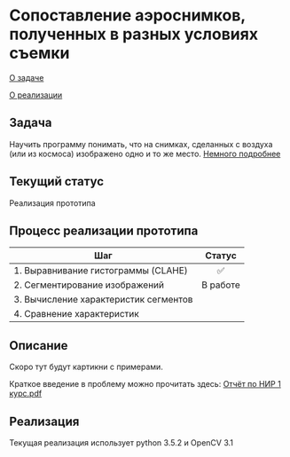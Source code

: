 # Cопоставление аэроснимков, полученных в разных условиях съемки

[О задаче](#Задача)

[О реализации](#Реализация)

## Задача
Научить программу понимать, что на снимках, сделанных с воздуха (или из космоса) изображено одно и то же место. 
[Немного подробнее](#Описание)

## Текущий статус
Реализация прототипа

## Процесс реализации прототипа
| Шаг           | Статус        |
| ------------- |:-------------:|
|1. Выравнивание гистограммы (CLAHE) | :white_check_mark: |
|2. Сегментирование изображений| В работе |
|3. Вычисление характеристик сегментов | |
|4. Сравнение характеристик | |

## Описание
Скоро тут будут картикни с примерами.

Краткое введение в проблему можно прочитать здесь: [Отчёт по НИР 1 курс.pdf](https://docs.google.com/document/d/1wdXx7PURS0_Wivgkw37-CZEjcaPfzlphHu7rmdS361Q/edit?usp=sharing)

## Реализация
Текущая реализация использует python 3.5.2 и OpenCV 3.1
